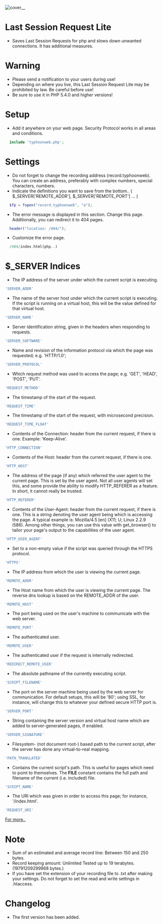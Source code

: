 ![cover__](https://user-images.githubusercontent.com/69988594/111388560-8ea5b780-86c0-11eb-9f39-87d91338d14a.png)

# Last Session Request Lite
- Saves Last Session Requests for php and slows down unwanted connections. It has additional measures. 

# Warning
- Please send a notification to your users during use!
- Depending on where you live, this Last Session Request Lite may be prohibited by law. Be careful before use!
- Be sure to use it in PHP 5.4.0 and higher versions!

# Setup
- Add it anywhere on your web page. Security Protocol works in all areas and conditions.
```php
  include 'typhoonweb.php';
```

# Settings

- Do not forget to change the recording address (record.typhoonweb). You can create an address, preferably with complex numbers, special characters, numbers.
- Indicate the definitions you want to save from the bottom.. ( $_SERVER['REMOTE_ADDR'], $_SERVER['REMOTE_PORT'] ... )
```php
  $fp = fopen("record.typhoonweb", "a");
```

- The error message is displayed in this section. Change this page. Additionally, you can redirect it to 404 pages.
```php
  header("location: /404/");
```

- Customize the error page.
```php
  /404/index.html(php..)
```

# $_SERVER Indices
- The IP address of the server under which the current script is executing.
```php
'SERVER_ADDR'
```
- The name of the server host under which the current script is executing. If the script is running on a virtual host, this will be the value defined for that virtual host.
```php
'SERVER_NAME'
```
- Server identification string, given in the headers when responding to requests.
```php
'SERVER_SOFTWARE'
```
- Name and revision of the information protocol via which the page was requested; e.g. 'HTTP/1.0';
```php
'SERVER_PROTOCOL'
```
- Which request method was used to access the page; e.g. 'GET', 'HEAD', 'POST', 'PUT'.
```php
'REQUEST_METHOD'
```
- The timestamp of the start of the request.
```php
'REQUEST_TIME'
```
- The timestamp of the start of the request, with microsecond precision.
```php
'REQUEST_TIME_FLOAT'
```
- Contents of the Connection: header from the current request, if there is one. Example: 'Keep-Alive'.
```php
'HTTP_CONNECTION'
```
- Contents of the Host: header from the current request, if there is one.
```php
'HTTP_HOST'
```
- The address of the page (if any) which referred the user agent to the current page. This is set by the user agent. Not all user agents will set this, and some provide the ability to modify HTTP_REFERER as a feature. In short, it cannot really be trusted.
```php
'HTTP_REFERER'
```
- Contents of the User-Agent: header from the current request, if there is one. This is a string denoting the user agent being which is accessing the page. A typical example is: Mozilla/4.5 [en] (X11; U; Linux 2.2.9 i586). Among other things, you can use this value with get_browser() to tailor your page's output to the capabilities of the user agent.
```php
'HTTP_USER_AGENT'
```
- Set to a non-empty value if the script was queried through the HTTPS protocol.
```php
'HTTPS'
```
- The IP address from which the user is viewing the current page.
```php
'REMOTE_ADDR'
```
- The Host name from which the user is viewing the current page. The reverse dns lookup is based on the REMOTE_ADDR of the user.
```php
'REMOTE_HOST'
```
- The port being used on the user's machine to communicate with the web server.
```php
'REMOTE_PORT'
```
- The authenticated user.
```php
'REMOTE_USER'
```
- The authenticated user if the request is internally redirected.
```php
'REDIRECT_REMOTE_USER'
```
- The absolute pathname of the currently executing script.
```php
'SCRIPT_FILENAME'
```
- The port on the server machine being used by the web server for communication. For default setups, this will be '80'; using SSL, for instance, will change this to whatever your defined secure HTTP port is.
```php
'SERVER_PORT'
```
- String containing the server version and virtual host name which are added to server-generated pages, if enabled.
```php
'SERVER_SIGNATURE'
```
- Filesystem- (not document root-) based path to the current script, after the server has done any virtual-to-real mapping.
```php
'PATH_TRANSLATED'
```
- Contains the current script's path. This is useful for pages which need to point to themselves. The __FILE__ constant contains the full path and filename of the current (i.e. included) file.
```php
'SCRIPT_NAME'
```
- The URI which was given in order to access this page; for instance, '/index.html'.
```php
'REQUEST_URI'
```
[For more..](https://www.php.net/manual/en/reserved.variables.server.php)

# Note
- Sum of an estimated and average record line: Between 150 and 250 bytes.
- Record keeping amount: Unlimited Tested up to 19 terabytes. (19791209299968 bytes.)
- If you have set the extension of your recording file to .txt after making your settings. Do not forget to set the read and write settings in .htaccess.

# Changelog
- The first version has been added. 

 
